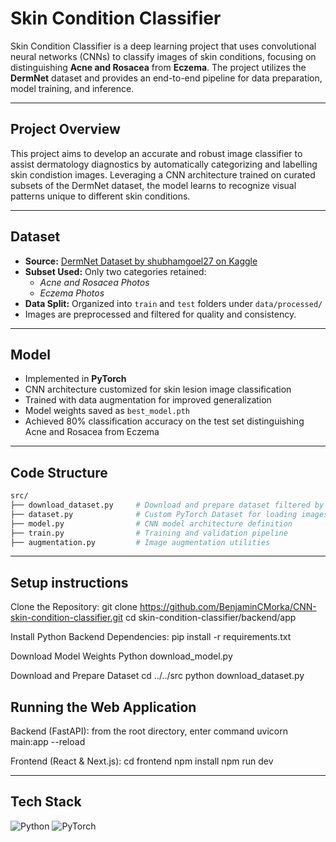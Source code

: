 # Skin Condition Classifier

Skin Condition Classifier is a deep learning project that uses convolutional neural networks (CNNs) to classify images of skin conditions, focusing on distinguishing **Acne and Rosacea** from **Eczema**. The project utilizes the **DermNet** dataset and provides an end-to-end pipeline for data preparation, model training, and inference.

---

## Project Overview

This project aims to develop an accurate and robust image classifier to assist dermatology diagnostics by automatically categorizing and labelling skin condistion images. Leveraging a CNN architecture trained on curated subsets of the DermNet dataset, the model learns to recognize visual patterns unique to different skin conditions.

---

## Dataset

- **Source:** [DermNet Dataset by shubhamgoel27 on Kaggle](https://www.kaggle.com/datasets/shubhamgoel27/dermnet)
- **Subset Used:** Only two categories retained:
  - *Acne and Rosacea Photos*  
  - *Eczema Photos*
- **Data Split:** Organized into `train` and `test` folders under `data/processed/`
- Images are preprocessed and filtered for quality and consistency.

---

## Model

- Implemented in **PyTorch**
- CNN architecture customized for skin lesion image classification
- Trained with data augmentation for improved generalization
- Model weights saved as `best_model.pth`
- Achieved 80% classification accuracy on the test set distinguishing Acne and Rosacea from Eczema

---

## Code Structure

```bash
src/
├── download_dataset.py     # Download and prepare dataset filtered by classes
├── dataset.py              # Custom PyTorch Dataset for loading images
├── model.py                # CNN model architecture definition
├── train.py                # Training and validation pipeline
├── augmentation.py         # Image augmentation utilities

```

---

## Setup instructions

Clone the Repository:
git clone https://github.com/BenjaminCMorka/CNN-skin-condition-classifier.git
cd skin-condition-classifier/backend/app

Install Python Backend Dependencies:
pip install -r requirements.txt

Download Model Weights
Python download_model.py

Download and Prepare Dataset
cd ../../src
python download_dataset.py

## Running the Web Application

Backend (FastAPI):
from the root directory, enter command uvicorn main:app --reload

Frontend (React & Next.js):
cd frontend
npm install
npm run dev

---

## Tech Stack

![Python](https://img.shields.io/badge/Python-3670A0?style=for-the-badge&logo=python&logoColor=white) ![PyTorch](https://img.shields.io/badge/PyTorch-ee4c2c?style=for-the-badge&logo=pytorch&logoColor=white)

